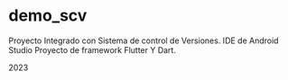 # demo_scv
Proyecto Integrado con Sistema de control de Versiones. 
IDE de Android Studio 
Proyecto de framework Flutter Y Dart. 

2023
